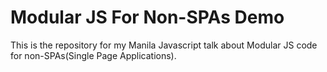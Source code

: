 # Modular JS For Non-SPAs Demo

This is the repository for my Manila Javascript talk about Modular JS code for non-SPAs(Single Page Applications).
